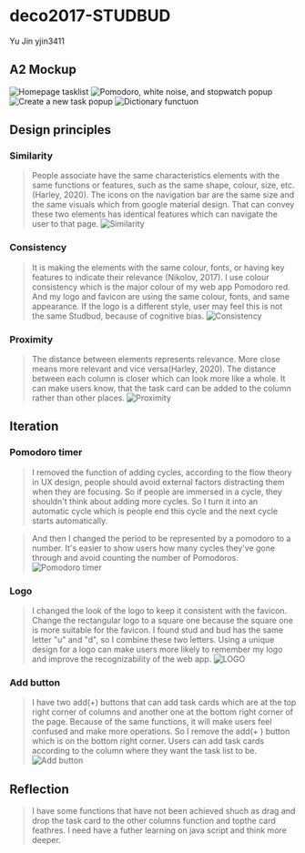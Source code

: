 # deco2017-STUDBUD
Yu Jin yjin3411
## A2 Mockup
![Homepage tasklist](/public/readme_img/page1.jpg)
![Pomodoro, white noise, and stopwatch popup](/public/readme_img/page2.jpg)
![Create a new task popup](/public/readme_img/page3.jpg)
![Dictionary functuon](/public/readme_img/page4.jpg)

## Design principles
### Similarity
>People associate have the same characteristics elements with the same functions or features, such as the same shape, colour, size, etc. (Harley, 2020). The icons on the navigation bar are the same size and the same visuals which from google material design. That can convey these two elements has identical features which can navigate the user to that page.
![Similarity](/public/readme_img/similarity.png)

### Consistency
>It is making the elements with the same colour, fonts, or having key features to indicate their relevance (Nikolov, 2017). I use colour consistency which is the major colour of my web app Pomodoro red. And my logo and favicon are using the same colour, fonts, and same appearance. If the logo is a different style, user may feel this is not the same Studbud, because of cognitive bias.
![Consistency](/public/readme_img/consistancy.jpeg)


### Proximity
>The distance between elements represents relevance. More close means more relevant and vice versa(Harley, 2020). The distance between each column is closer which can look more like a whole. It can make users know, that the task card can be added to the column rather than other places.
![Proximity](/public/readme_img/proximity.png)


## Iteration
### Pomodoro timer
>I removed the function of adding cycles, according to the flow theory in UX design, people should avoid external factors distracting them when they are focusing. So if people are immersed in a cycle, they shouldn't think about adding more cycles. So I turn it into an automatic cycle which is people end this cycle and the next cycle starts automatically. 

>And then I changed the period to be represented by a pomodoro to a number. It's easier to show users how many cycles they've gone through and avoid counting the number of Pomodoros.
![Pomodoro timer](/public/readme_img/pomo.jpeg)

### Logo
>I changed the look of the logo to keep it consistent with the favicon. Change the rectangular logo to a square one because the square one is more suitable for the favicon. I found stud and bud has the same letter "u" and "d", so I combine these two letters. Using a unique design for a logo can make users more likely to remember my logo and improve the recognizability of the web app. 
![LOGO](/public/readme_img/logo_BA.jpeg)

### Add button
>I have two add(+) buttons that can add task cards which are at the top right corner of columns and another one at the bottom right corner of the page. Because of the same functions, it will make users feel confused and make more operations. So I remove the add(+ ) button which is on the bottom right corner. Users can add task cards according to the column where they want the task list to be.
![Add button](/public/readme_img/addbtn.jpeg)


## Reflection
>I have some functions that have not been achieved shuch as drag and drop the task card to the other columns function and topthe card feathres. I need have a futher learning on java script and think more deeper. 